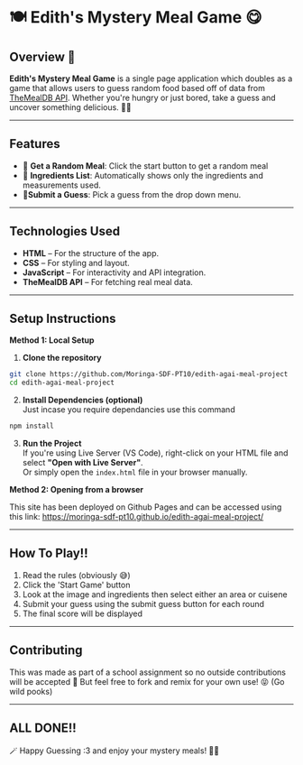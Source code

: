 
# 🍽️ Edith's Mystery Meal Game 😋

## Overview 👀
**Edith's Mystery Meal Game** is a single page application which doubles as a game that allows users to guess random food based off of data from [TheMealDB API](https://www.themealdb.com/api.php).
Whether you're hungry or just bored, take a guess and uncover something delicious. 🍜✨

---

## Features
- 🎲 **Get a Random Meal**: Click the start button to get a random meal
- 🧾 **Ingredients List**: Automatically shows only the ingredients and measurements used.
- 📓**Submit a Guess**: Pick a guess from the drop down menu.

---

## Technologies Used
- **HTML** – For the structure of the app.
- **CSS** – For styling and layout.
- **JavaScript** – For interactivity and API integration.
- **TheMealDB API** – For fetching real meal data.

---

## Setup Instructions

**Method 1: Local Setup**

1. **Clone the repository**
```bash
git clone https://github.com/Moringa-SDF-PT10/edith-agai-meal-project
cd edith-agai-meal-project
```

2. **Install Dependencies (optional)**  
Just incase you require dependancies use this command
```bash
npm install
```

3. **Run the Project**  
If you're using Live Server (VS Code), right-click on your HTML file and select **"Open with Live Server"**.  
Or simply open the `index.html` file in your browser manually.

**Method 2: Opening from a browser**

This site has been deployed on Github Pages and can be accessed using this link: 
https://moringa-sdf-pt10.github.io/edith-agai-meal-project/

---

## How To Play!!
1. Read the rules (obviously 😅)
2. Click the 'Start Game' button
3. Look at the image and ingredients then select either an area or cuisene
4. Submit your guess using the submit guess button for each round
5. The final score will be displayed

---

## Contributing
This was made as part of a school assignment so no outside contributions will be accepted 🥲
But feel free to fork and remix for your own use! 😝 (Go wild pooks)

---

## ALL DONE!!
🪄 Happy Guessing :3 and enjoy your mystery meals! 🍲🎉
